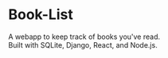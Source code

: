 # Book-List
A webapp to keep track of books you've read.\
Built with SQLite, Django, React, and Node.js.
